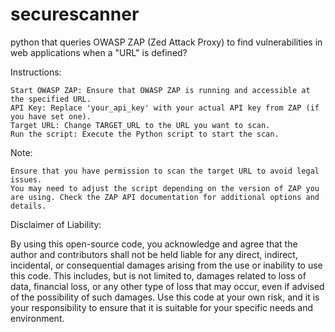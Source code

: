 # securescanner
python that queries OWASP ZAP (Zed Attack Proxy) to find vulnerabilities in web applications when a "URL" is defined?

Instructions:

    Start OWASP ZAP: Ensure that OWASP ZAP is running and accessible at the specified URL.
    API Key: Replace 'your_api_key' with your actual API key from ZAP (if you have set one).
    Target URL: Change TARGET_URL to the URL you want to scan.
    Run the script: Execute the Python script to start the scan.

Note:

    Ensure that you have permission to scan the target URL to avoid legal issues.
    You may need to adjust the script depending on the version of ZAP you are using. Check the ZAP API documentation for additional options and details.

Disclaimer of Liability:

By using this open-source code, you acknowledge and agree that the author and contributors shall not be held liable for any direct, indirect, incidental, or consequential damages arising from the use or inability to use this code. This includes, but is not limited to, damages related to loss of data, financial loss, or any other type of loss that may occur, even if advised of the possibility of such damages. Use this code at your own risk, and it is your responsibility to ensure that it is suitable for your specific needs and environment.




